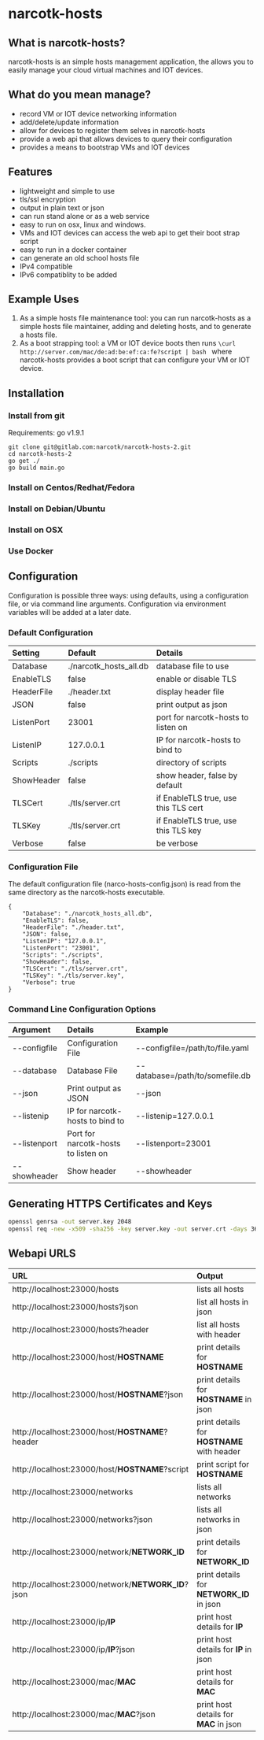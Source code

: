# narcotk-hosts

## What is narcotk-hosts?

narcotk-hosts is an simple hosts management application, the allows you to easily manage your cloud virtual machines and IOT devices.

## What do you mean manage?

- record VM or IOT device networking information
- add/delete/update information
- allow for devices to register them selves in narcotk-hosts
- provide a web api that allows devices to query their configuration
- provides a means to bootstrap VMs and IOT devices


## Features

- lightweight and simple to use
- tls/ssl encryption
- output in plain text or json
- can run stand alone or as a web service
- easy to run on osx, linux and windows.
- VMs and IOT devices can access the web api to get their boot strap script
- easy to run in a docker container
- can generate an old school hosts file
- IPv4 compatible
- IPv6 compatiblity to be added


## Example Uses

1. As a simple hosts file maintenance tool: you can run narcotk-hosts as a simple hosts file maintainer, adding and deleting hosts, and to generate a hosts file.
2. As a boot strapping tool: a VM or IOT device boots then runs ```\curl http://server.com/mac/de:ad:be:ef:ca:fe?script | bash ``` where narcotk-hosts provides a boot script that can configure your VM or IOT device.

## Installation

### Install from git

Requirements: go v1.9.1

```
git clone git@gitlab.com:narcotk/narcotk-hosts-2.git
cd narcotk-hosts-2
go get ./
go build main.go
```

### Install on Centos/Redhat/Fedora


### Install on Debian/Ubuntu


### Install on OSX


### Use Docker



## Configuration

Configuration is possible three ways: using defaults, using a configuration file, or via command line arguments.  Configuration via environment variables will be added at a later date.


### Default Configuration

| Setting | Default | Details |
|:--|:--|:--|
| Database | ./narcotk_hosts_all.db | database file to use |
| EnableTLS | false | enable or disable TLS |
| HeaderFile | ./header.txt | display header file |
| JSON | false | print output as json |
| ListenPort | 23001 | port for narcotk-hosts to listen on |
| ListenIP | 127.0.0.1 | IP for narcotk-hosts to bind to |
| Scripts | ./scripts | directory of scripts |
| ShowHeader | false | show header, false by default |
| TLSCert | ./tls/server.crt | if EnableTLS true, use this TLS cert |
| TLSKey | ./tls/server.crt | if EnableTLS true, use this TLS key |
| Verbose | false | be verbose |


### Configuration File

The default configuration file (narco-hosts-config.json) is read from the same directory as the narcotk-hosts executable.

```
{
    "Database": "./narcotk_hosts_all.db",
    "EnableTLS": false,
    "HeaderFile": "./header.txt",
    "JSON": false,
    "ListenIP": "127.0.0.1",
    "ListenPort": "23001",
    "Scripts": "./scripts",
    "ShowHeader": false,
    "TLSCert": "./tls/server.crt",
    "TLSKey": "./tls/server.key",
    "Verbose": true
}
```


### Command Line Configuration Options

| Argument | Details | Example |
|:--|:--|:--|
| --configfile | Configuration File | --configfile=/path/to/file.yaml |
| --database | Database File | --database=/path/to/somefile.db |
| --json | Print output as JSON | --json |
| --listenip | IP for narcotk-hosts to bind to | --listenip=127.0.0.1 |
| --listenport | Port for narcotk-hosts to listen on | --listenport=23001 |
| --showheader | Show header | --showheader |


## Generating HTTPS Certificates and Keys

```bash
openssl genrsa -out server.key 2048
openssl req -new -x509 -sha256 -key server.key -out server.crt -days 3650
```

## Webapi URLS

| URL | Output |
|:--|:--|
| http://localhost:23000/hosts | lists all hosts |
| http://localhost:23000/hosts?json | list all hosts in json |
| http://localhost:23000/hosts?header | list all hosts with header |
| http://localhost:23000/host/**HOSTNAME** | print details for **HOSTNAME** |
| http://localhost:23000/host/**HOSTNAME**?json | print details for **HOSTNAME** in json |
| http://localhost:23000/host/**HOSTNAME**?header | print details for **HOSTNAME** with header |
| http://localhost:23000/host/**HOSTNAME**?script | print script for **HOSTNAME** |
| http://localhost:23000/networks | lists all networks |
| http://localhost:23000/networks?json | lists all networks in json |
| http://localhost:23000/network/**NETWORK_ID** | print details for **NETWORK_ID** |
| http://localhost:23000/network/**NETWORK_ID**?json | print details for **NETWORK_ID** in json |
| http://localhost:23000/ip/**IP** | print host details for **IP** |
| http://localhost:23000/ip/**IP**?json | print host details for **IP** in json |
| http://localhost:23000/mac/**MAC** | print host details for **MAC** |
| http://localhost:23000/mac/**MAC**?json | print host details for **MAC** in json |
